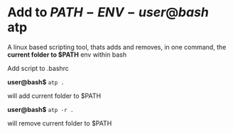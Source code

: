 # Add to $PATH - ENV - user@bash$ atp
A linux based scripting tool, thats adds and removes, in one command, the **current folder to $PATH** env within bash

Add script to .bashrc

**user@bash$** `atp . `

will add current folder to $PATH

**user@bash$**  `atp -r . `

will remove current folder to $PATH

